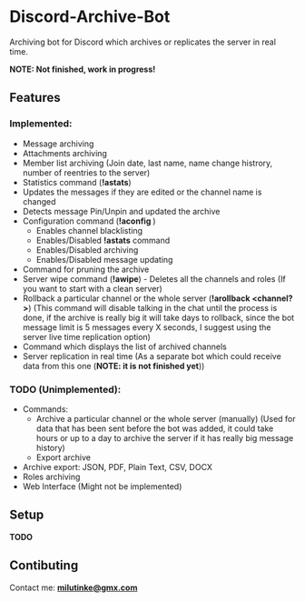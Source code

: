 # Discord-Archive-Bot

Archiving bot for Discord which archives or replicates the server in real time.

**NOTE: Not finished, work in progress!**

## Features

### Implemented:

- Message archiving
- Attachments archiving
- Member list archiving (Join date, last name, name change histrory, number of reentries to the server)
- Statistics command (**!astats**)
- Updates the messages if they are edited or the channel name is changed
- Detects message Pin/Unpin and updated the archive
- Configuration command (**!aconfig <key> <value>**)
  - Enables channel blacklisting
  - Enables/Disabled **!astats** command
  - Enables/Disabled archiving
  - Enables/Disabled message updating
- Command for pruning the archive
- Server wipe command (**!awipe**) - Deletes all the channels and roles (If you want to start with a clean server)
- Rollback a particular channel or the whole server (**!arollback <channel?>**) (This command will disable talking in the chat until the process is done, if the archive is really big it will take days to rollback, since the bot message limit is 5 messages every X seconds, I suggest using the server live time replication option)
- Command which displays the list of archived channels
- Server replication in real time (As a separate bot which could receive data from this one (**NOTE: it is not finished yet**))

### TODO (Unimplemented):

- Commands:
  - Archive a particular channel or the whole server (manually) (Used for data that has been sent before the bot was added, it could take hours or up to a day to archive the server if it has really big message history)
  - Export archive
- Archive export: JSON, PDF, Plain Text, CSV, DOCX
- Roles archiving
- Web Interface (Might not be implemented)

## Setup

**TODO**

## Contibuting

Contact me: **milutinke@gmx.com**
